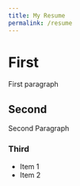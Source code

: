 ```yaml
---
title: My Resume
permalink: /resume
---
```


# First
First paragraph

## Second
Second Paragraph

### Third
- Item 1
- Item 2

